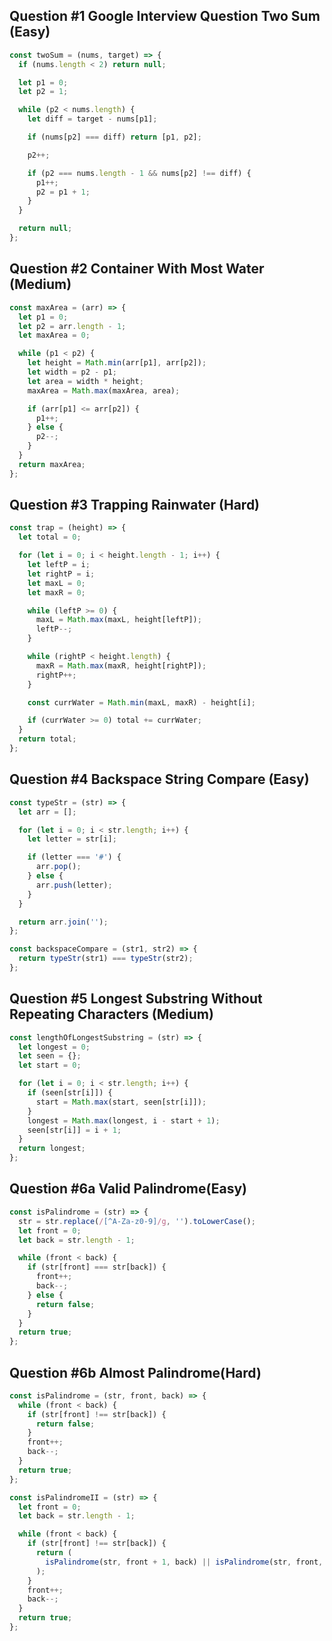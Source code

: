 ## Question #1 Google Interview Question Two Sum (Easy)

```Javascript
const twoSum = (nums, target) => {
  if (nums.length < 2) return null;

  let p1 = 0;
  let p2 = 1;

  while (p2 < nums.length) {
    let diff = target - nums[p1];

    if (nums[p2] === diff) return [p1, p2];

    p2++;

    if (p2 === nums.length - 1 && nums[p2] !== diff) {
      p1++;
      p2 = p1 + 1;
    }
  }

  return null;
};
```

## Question #2 Container With Most Water (Medium)

```Javascript
const maxArea = (arr) => {
  let p1 = 0;
  let p2 = arr.length - 1;
  let maxArea = 0;

  while (p1 < p2) {
    let height = Math.min(arr[p1], arr[p2]);
    let width = p2 - p1;
    let area = width * height;
    maxArea = Math.max(maxArea, area);

    if (arr[p1] <= arr[p2]) {
      p1++;
    } else {
      p2--;
    }
  }
  return maxArea;
};
```

## Question #3 Trapping Rainwater (Hard)

```Javascript
const trap = (height) => {
  let total = 0;

  for (let i = 0; i < height.length - 1; i++) {
    let leftP = i;
    let rightP = i;
    let maxL = 0;
    let maxR = 0;

    while (leftP >= 0) {
      maxL = Math.max(maxL, height[leftP]);
      leftP--;
    }

    while (rightP < height.length) {
      maxR = Math.max(maxR, height[rightP]);
      rightP++;
    }

    const currWater = Math.min(maxL, maxR) - height[i];

    if (currWater >= 0) total += currWater;
  }
  return total;
};
```

## Question #4 Backspace String Compare (Easy)

```Javascript
const typeStr = (str) => {
  let arr = [];

  for (let i = 0; i < str.length; i++) {
    let letter = str[i];

    if (letter === '#') {
      arr.pop();
    } else {
      arr.push(letter);
    }
  }

  return arr.join('');
};

const backspaceCompare = (str1, str2) => {
  return typeStr(str1) === typeStr(str2);
};
```

## Question #5 Longest Substring Without Repeating Characters (Medium)

```Javascript
const lengthOfLongestSubstring = (str) => {
  let longest = 0;
  let seen = {};
  let start = 0;

  for (let i = 0; i < str.length; i++) {
    if (seen[str[i]]) {
      start = Math.max(start, seen[str[i]]);
    }
    longest = Math.max(longest, i - start + 1);
    seen[str[i]] = i + 1;
  }
  return longest;
};
```

## Question #6a Valid Palindrome(Easy)

```Javascript
const isPalindrome = (str) => {
  str = str.replace(/[^A-Za-z0-9]/g, '').toLowerCase();
  let front = 0;
  let back = str.length - 1;

  while (front < back) {
    if (str[front] === str[back]) {
      front++;
      back--;
    } else {
      return false;
    }
  }
  return true;
};
```

## Question #6b Almost Palindrome(Hard)

```Javascript
const isPalindrome = (str, front, back) => {
  while (front < back) {
    if (str[front] !== str[back]) {
      return false;
    }
    front++;
    back--;
  }
  return true;
};

const isPalindromeII = (str) => {
  let front = 0;
  let back = str.length - 1;

  while (front < back) {
    if (str[front] !== str[back]) {
      return (
        isPalindrome(str, front + 1, back) || isPalindrome(str, front, back - 1)
      );
    }
    front++;
    back--;
  }
  return true;
};
```
